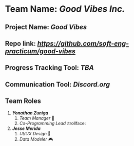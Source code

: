 # Team Name: *Good Vibes Inc.*

## Project Name: *Good Vibes*

## Repo link: *https://github.com/soft-eng-practicum/good-vibes*

## Progress Tracking Tool: *TBA*

## Communication Tool: *Discord.org*

## Team Roles
1. _**Yonathan Zuniga**_
	1. *Team Manager* :bacon:
	2. *Co-Programming Lead* :trollface:
2. _**Jesse Merida**_
	1. *UI/UX Design* :sushi:
	2. *Data Modeler* :video_game:
